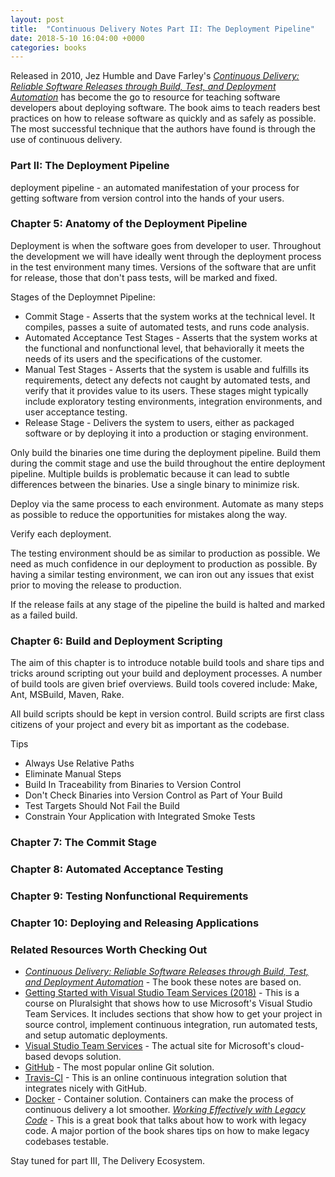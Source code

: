 ```yaml
---
layout: post
title:  "Continuous Delivery Notes Part II: The Deployment Pipeline"
date: 2018-5-10 16:04:00 +0000
categories: books
---
```


Released in 2010, Jez Humble and Dave Farley's *[Continuous Delivery: Reliable Software Releases through Build, Test, and Deployment Automation][cd]* has become the go to resource for teaching software developers about deploying software. The book aims to teach readers best practices on how to release software as quickly and as safely as possible. The most successful technique that the authors have found is through the use of continuous delivery.

### Part II: The Deployment Pipeline

deployment pipeline - an automated manifestation of your process for getting software from version control into the hands of your users.

### Chapter 5: Anatomy of the Deployment Pipeline

Deployment is when the software goes from developer to user. Throughout the development we will have ideally went through the deployment process in the test environment many times. Versions of the software that are unfit for release, those that don't pass tests, will be marked and fixed.

Stages of the Deploymnet Pipeline:
* Commit Stage - Asserts that the system works at the technical level. It compiles, passes a suite of automated tests, and runs code analysis.
* Automated Acceptance Test Stages - Asserts that the system works at the functional and nonfunctional level, that behaviorally it meets the needs of its users and the specifications of the customer.
* Manual Test Stages - Asserts that the system is usable and fulfills its requirements, detect any defects not caught by automated tests, and verify that it provides value to its users. These stages might typically include exploratory testing environments, integration environments, and user acceptance testing.
* Release Stage - Delivers the system to users, either as packaged software or by deploying it into a production or staging environment.

Only build the binaries one time during the deployment pipeline. Build them during the commit stage and use the build throughout the entire deployment pipeline. Multiple builds is problematic because it can lead to subtle differences between the binaries. Use a single binary to minimize risk.

Deploy via the same process to each environment. Automate as many steps as possible to reduce the opportunities for mistakes along the way.

Verify each deployment.

The testing environment should be as similar to production as possible. We need as much confidence in our deployment to production as possible. By having a similar testing environment, we can iron out any issues that exist prior to moving the release to production.

If the release fails at any stage of the pipeline the build is halted and marked as a failed build.

### Chapter 6: Build and Deployment Scripting

The aim of this chapter is to introduce notable build tools and share tips and tricks around scripting out your build and deployment processes. A number of build tools are given brief overviews. Build tools covered include: Make, Ant, MSBuild, Maven, Rake.

All build scripts should be kept in version control. Build scripts are first class citizens of your project and every bit as important as the codebase.

Tips
* Always Use Relative Paths
* Eliminate Manual Steps
* Build In Traceability from Binaries to Version Control
* Don't Check Binaries into Version Control as Part of Your Build
* Test Targets Should Not Fail the Build
* Constrain Your Application with Integrated Smoke Tests

### Chapter 7: The Commit Stage



### Chapter 8: Automated Acceptance Testing



### Chapter 9: Testing Nonfunctional Requirements



### Chapter 10: Deploying and Releasing Applications



### Related Resources Worth Checking Out
* *[Continuous Delivery: Reliable Software Releases through Build, Test, and Deployment Automation][cd]* - The book these notes are based on.
* [Getting Started with Visual Studio Team Services (2018)][vsts] - This is a course on Pluralsight that shows how to use Microsoft's Visual Studio Team Services. It includes sections that show how to get your project in source control, implement continuous integration, run automated tests, and setup automatic deployments.
* [Visual Studio Team Services][vs] - The actual site for Microsoft's cloud-based devops solution.
* [GitHub][gh] - The most popular online Git solution.
* [Travis-CI][tr] - This is an online continuous integration solution that integrates nicely with GitHub.
* [Docker][do] - Container solution. Containers can make the process of continuous delivery a lot smoother.
*[Working Effectively with Legacy Code][lc]* - This is a great book that talks about how to work with legacy code. A major portion of the book shares tips on how to make legacy codebases testable.

Stay tuned for part III, The Delivery Ecosystem.

[cd]: https://www.amazon.com/Continuous-Delivery-Deployment-Automation-Addison-Wesley/dp/0321601912
[git]: https://git-scm.com/
[tfs]: https://www.visualstudio.com/tfs/
[mer]: https://www.mercurial-scm.org/
[svn]: https://subversion.apache.org/
[vsts]: https://app.pluralsight.com/library/courses/getting-started-visual-studio-team-services-2018/table-of-contents
[vs]: https://www.visualstudio.com/team-services/
[gh]: https://github.com/
[tr]: https://travis-ci.org/
[do]: https://www.docker.com/
[lc]: https://www.amazon.com/Working-Effectively-Legacy-Michael-Feathers/dp/0131177052/